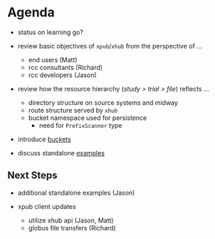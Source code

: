 # Agenda

* status on learning go?

* review basic objectives of `xpub`/`xhub` from the perspective of ...
  * end users (Matt)
  * rcc consultants (Richard)
  * rcc developers (Jason)

* review how the resource hierarchy (*study > trial > file*) reflects ...
  * directory structure on source systems and midway
  * route structure served by `xhub`
  * bucket namespace used for persistence
    * need for `PrefixScanner` type

* introduce [buckets](https://github.com/joyrexus/buckets)

* discuss standalone [examples](https://github.com/joyrexus/buckets/tree/master/examples)


## Next Steps

* additional standalone examples (Jason)

* xpub client updates
  * utilize xhub api (Jason, Matt)
  * globus file transfers (Richard)


